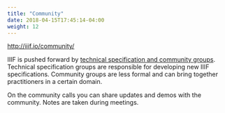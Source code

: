 ```yaml
---
title: "Community"
date: 2018-04-15T17:45:14-04:00
weight: 12
---
```


http://iiif.io/community/

<!-- #backlog:600 write community section -->

IIIF is pushed forward by [technical specification and community groups][groups]. Technical specification groups are responsible for developing new IIIF specifications. Community groups are less formal and can bring together practitioners in a certain domain.

On the community calls you can share updates and demos with the community. Notes are taken during meetings.

<!-- #backlog:30 add a section here on promoting IIIF. Maybe an exercise where folks work on their elevator pitches? -->

[groups]: http://iiif.io/community/groups/
